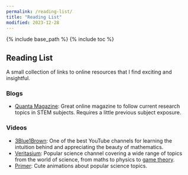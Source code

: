 ```yaml
---
permalink: /reading-list/
title: "Reading List"
modified: 2023-12-28
---
```


{% include base_path %}
{% include toc %}

## Reading List

A small collection of links to online resources that I find exciting and insightful.

### Blogs

- [Quanta Magazine](https://www.quantamagazine.org/): Great online magazine to follow current research topics in STEM subjects. Requires a little previous subject exposure.

### Videos

- [3Blue1Brown](https://www.youtube.com/@3blue1brown): One of the best YouTube channels for learning the intuition behind and appreciating the beauty of mathematics.
- [Veritasium](https://www.youtube.com/@veritasium): Popular science channel covering a wide range of topics from the world of science, from maths to physics to [game theory](https://www.youtube.com/watch?v=mScpHTIi-kM).
- [Primer](https://www.youtube.com/@PrimerBlobs): Cute animations about popular science topics.

